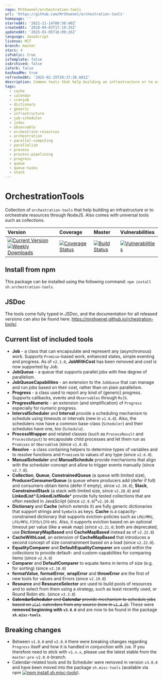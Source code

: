 ```yaml
---
repo: MrShoenel/orchestration-tools
url: 'https://github.com/MrShoenel/orchestration-tools'
homepage: ''
starredAt: '2021-11-14T00:50:40Z'
createdAt: '2018-04-03T17:19:35Z'
updatedAt: '2025-01-05T16:09:26Z'
language: JavaScript
license: MIT
branch: master
stars: 4
isPublic: true
isTemplate: false
isArchived: false
isFork: false
hasReadMe: true
refreshedAt: '2025-02-25T20:37:38.601Z'
description: Common tools that help building an infrastructure or to orchestrate resources.
tags:
  - cache
  - calendar
  - cronjob
  - dictionary
  - generic
  - infrastructure
  - job-scheduler
  - jsdoc
  - observable
  - orchestrate-resources
  - orchestration
  - parallel-computing
  - parallelism
  - process
  - process-pipelining
  - progress
  - queue
  - queue-tasks
  - stack
---
```


# OrchestrationTools
Collection of `orchestration-tools` that help building an infrastructure or to orchestrate resources through NodeJS. Also comes with universal tools such as collections.

|Version|Coverage|Master|Vulnerabilities|
|:-|:-|:-|:-|
|[![Current Version](https://img.shields.io/npm/v/sh.orchestration-tools.svg)](https://www.npmjs.com/package/sh.orchestration-tools) [![Weekly Downloads](https://img.shields.io/npm/dt/sh.orchestration-tools)](https://www.npmjs.com/package/sh.orchestration-tools)|[![Coverage Status](https://coveralls.io/repos/github/MrShoenel/orchestration-tools/badge.svg?branch=master)](https://coveralls.io/github/MrShoenel/orchestration-tools?branch=master)|[![Build Status](https://github.com/MrShoenel/orchestration-tools/workflows/Node.js%20CI/badge.svg?branch=master)](https://github.com/MrShoenel/orchestration-tools/actions?query=workflow%3A%22Node.js+CI%22)|[![Vulnerabilities](https://snyk.io/test/github/MrShoenel/orchestration-tools/badge.svg)](https://snyk.io/test/github/MrShoenel/orchestration-tools)|



## Install from npm
This package can be installed using the following command: `npm install sh.orchestration-tools`.

## JSDoc

The tools come fully typed in JSDoc, and the documentation for all released versions can also be found here: <https://mrshoenel.github.io/rchestration-tools/>.

## Current list of included tools
* __Job__ - a class that can encapsulate and represent any (asynchronous) work. Supports `Promise`-based work, enhanced states, simple eventing and progress. As of `v2.1.0`, __JobWithCost__ has been removed and cost is now supported by Job.
* __JobQueue__ - a queue that supports parallel jobs with free degree of parallelism.
* __JobQueueCapabilities__ - an extension to the `JobQueue` that can manage and run jobs based on their cost, rather than on plain parallelism.
* __Progress__ - a class used to report any kind of (generic) progress. Supports callbacks, events and `Observables` through `RxJS`.
* __ProgressNumeric__ - an extension (and simplification) of `Progress` especially for numeric progress.
* __IntervalScheduler__ and __Interval__ provide a scheduling mechanism to schedule using timeouts or intervals (new in `v1.6.0`). Also, the schedulers now have a common base-class (`Scheduler`) and their schedules have one, too (`Schedule`).
* __ProcessWrapper__ and related classes (such as `ProcessResult` and `ProcessOutput`) to encapsulate child processes and let them run as `Promises` or `Obervable`s (since `v1.8.0`).
* __Resolve__ - a class containing helpers to determine types of variables and to resolve functions and `Promise`s to values of any type (since `v2.6.0`).
* __ManualScheduler__ and __ManualSchedule__ provide mechanisms that align with the scheduler-concept and allow to trigger events manually (since `v2.7.0`).
* __Collection__, __Queue__, __ConstrainedQueue__ (a queue with limited size), __ProducerConsumerQueue__ (a queue where producers add (defer if full) and consumers obtain items (defer if empty), since `v2.30.0`), __Stack__, __ConstrainedStack__ (a stack with limited size, since `v2.28.0`) and __LinkedList__\*/__LinkedListNode__\* provide fully tested collections that are often needed in JavaScript (since `v2.9.0`/\*`v2.10.0`)
* __Dictionary__ and __Cache__ (which extends it) are fully generic dictionaries that support strings and `Symbol`s as keys. __Cache__ is a capacity-constrained dictionary that supports eviction-policies such as `LRU/MRU`, `LFU/MFU`, `FIFO/LIFO` etc. Also, it supports eviction based on an optional timeout per value (like a weak map) (since `v2.21.0`; both are deprecated, use __DictionaryMapBased__ and __CacheMapBased__ instead as of `v2.22.0`)
* __CacheWithLoad__, an extension of __CacheMapBased__ that introduces a second concept of size constrainment based on a load (since `v2.22.0`).
* __EqualityComparer__ and __DefaultEqualityComparer__ are used within the *collections* to provide default- and custom-capabilities for comparing items (since `v2.9.0`)
* __Comparer__ and __DefaultComparer__ to equate items in terms of size (e.g. for sorting) (since `v2.10.0`)
* __formatValue__, __formatError__, __wrapError__ and __throwError__ are the first of new tools for values and Errors (since `v2.19.0`)
* __Resource__ and __ResourceSelector__ are used to build pools of resources and to select from them using a strategy, such as least recently used, or Round Robin etc. (since `v3.3.0`)
* ~~__CalendarScheduler__ and __Calendar__ provide mechanism to schedule jobs based on `iCal`-calendars from any source (new in `v1.4.0`).~~ These were __removed beginning with `v3.0.0`__ and are now to be found in the package __`sh.misc-tools`__.


## Breaking changes 

* Between `v1.8.0` and `v2.0.0` there were breaking changes regarding `Progress` itself and how it is handled in conjunction with `Job`. If you therefore need to stick with `v1.x.x`, please use the latest stable from the `master-pre-v2.0.0`-branch.
* Calendar-related tools and its Scheduler were removed in version `v3.0.0` and have been moved into the package `sh.misc-tools` (available via npm [![npm install sh.misc-tools](https://img.shields.io/npm/v/sh.misc-tools.svg)](https://www.npmjs.com/package/sh.misc-tools)).
